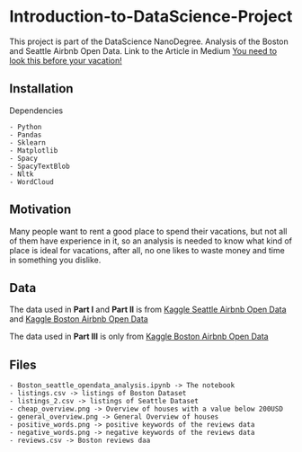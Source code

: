 # Introduction-to-DataScience-Project
This project  is part of the DataScience NanoDegree.
Analysis of the Boston and Seattle Airbnb Open Data.
Link to the Article in Medium [You need to look this before your vacation!](https://medium.com/p/1d57ec7a02ef/edit)

Installation
------------

Dependencies
~~~~~~~~~~~~
- Python
- Pandas
- Sklearn
- Matplotlib
- Spacy
- SpacyTextBlob
- Nltk
- WordCloud
~~~~~~~~~~~~

Motivation
----------
Many people want to rent a good place to spend their vacations, but not all of them have experience in it, so an analysis is needed to know what kind of place is ideal for vacations, after all, no one likes to waste money and time in something you dislike.

Data
----
The data used in **Part I** and **Part II** is from [Kaggle Seattle Airbnb Open Data](https://www.kaggle.com/airbnb/seattle/data) and [Kaggle Boston Airbnb Open Data](https://www.kaggle.com/airbnb/boston?select=listings.csv)

The data used in **Part III** is only from [Kaggle Boston Airbnb Open Data](https://www.kaggle.com/airbnb/boston?select=listings.csv)

Files
-----
~~~~~~~~~~~~
- Boston_seattle_opendata_analysis.ipynb -> The notebook
- listings.csv -> listings of Boston Dataset
- listings_2.csv -> listings of Seattle Dataset
- cheap_overview.png -> Overview of houses with a value below 200USD
- general_overview.png -> General Overview of houses
- positive_words.png -> positive keywords of the reviews data
- negative_words.png -> negative keywords of the reviews data
- reviews.csv -> Boston reviews daa
~~~~~~~~~~~~
